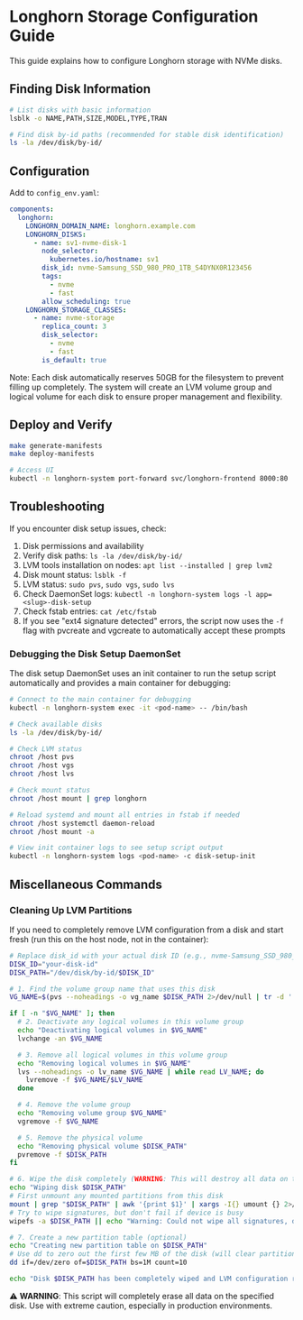 # Longhorn Storage Configuration Guide

This guide explains how to configure Longhorn storage with NVMe disks.

## Finding Disk Information

```bash
# List disks with basic information
lsblk -o NAME,PATH,SIZE,MODEL,TYPE,TRAN

# Find disk by-id paths (recommended for stable disk identification)
ls -la /dev/disk/by-id/
```

## Configuration

Add to `config_env.yaml`:

```yaml
components:
  longhorn:
    LONGHORN_DOMAIN_NAME: longhorn.example.com
    LONGHORN_DISKS:
      - name: sv1-nvme-disk-1
        node_selector: 
          kubernetes.io/hostname: sv1
        disk_id: nvme-Samsung_SSD_980_PRO_1TB_S4DYNX0R123456
        tags: 
          - nvme
          - fast
        allow_scheduling: true
    LONGHORN_STORAGE_CLASSES:
      - name: nvme-storage
        replica_count: 3
        disk_selector:
          - nvme
          - fast
        is_default: true
```

Note: Each disk automatically reserves 50GB for the filesystem to prevent filling up completely. The system will create an LVM volume group and logical volume for each disk to ensure proper management and flexibility.

## Deploy and Verify

```bash
make generate-manifests
make deploy-manifests

# Access UI
kubectl -n longhorn-system port-forward svc/longhorn-frontend 8000:80
```

## Troubleshooting

If you encounter disk setup issues, check:

1. Disk permissions and availability
2. Verify disk paths: `ls -la /dev/disk/by-id/`
3. LVM tools installation on nodes: `apt list --installed | grep lvm2`
4. Disk mount status: `lsblk -f`
5. LVM status: `sudo pvs`, `sudo vgs`, `sudo lvs`
6. Check DaemonSet logs: `kubectl -n longhorn-system logs -l app=<slug>-disk-setup`
7. Check fstab entries: `cat /etc/fstab`
8. If you see "ext4 signature detected" errors, the script now uses the `-f` flag with pvcreate and vgcreate to automatically accept these prompts

### Debugging the Disk Setup DaemonSet

The disk setup DaemonSet uses an init container to run the setup script automatically and provides a main container for debugging:

```bash
# Connect to the main container for debugging
kubectl -n longhorn-system exec -it <pod-name> -- /bin/bash

# Check available disks
ls -la /dev/disk/by-id/

# Check LVM status
chroot /host pvs
chroot /host vgs
chroot /host lvs

# Check mount status
chroot /host mount | grep longhorn

# Reload systemd and mount all entries in fstab if needed
chroot /host systemctl daemon-reload
chroot /host mount -a

# View init container logs to see setup script output
kubectl -n longhorn-system logs <pod-name> -c disk-setup-init
```

## Miscellaneous Commands

### Cleaning Up LVM Partitions

If you need to completely remove LVM configuration from a disk and start fresh (run this on the host node, not in the container):

```bash
# Replace disk_id with your actual disk ID (e.g., nvme-Samsung_SSD_980_PRO_2TB_S69ENF0WB76932R)
DISK_ID="your-disk-id"
DISK_PATH="/dev/disk/by-id/$DISK_ID"

# 1. Find the volume group name that uses this disk
VG_NAME=$(pvs --noheadings -o vg_name $DISK_PATH 2>/dev/null | tr -d ' ')

if [ -n "$VG_NAME" ]; then
  # 2. Deactivate any logical volumes in this volume group
  echo "Deactivating logical volumes in $VG_NAME"
  lvchange -an $VG_NAME

  # 3. Remove all logical volumes in this volume group
  echo "Removing logical volumes in $VG_NAME"
  lvs --noheadings -o lv_name $VG_NAME | while read LV_NAME; do
    lvremove -f $VG_NAME/$LV_NAME
  done

  # 4. Remove the volume group
  echo "Removing volume group $VG_NAME"
  vgremove -f $VG_NAME

  # 5. Remove the physical volume
  echo "Removing physical volume $DISK_PATH"
  pvremove -f $DISK_PATH
fi

# 6. Wipe the disk completely (WARNING: This will destroy all data on the disk)
echo "Wiping disk $DISK_PATH"
# First unmount any mounted partitions from this disk
mount | grep "$DISK_PATH" | awk '{print $1}' | xargs -I{} umount {} 2>/dev/null
# Try to wipe signatures, but don't fail if device is busy
wipefs -a $DISK_PATH || echo "Warning: Could not wipe all signatures, disk may be in use"

# 7. Create a new partition table (optional)
echo "Creating new partition table on $DISK_PATH"
# Use dd to zero out the first few MB of the disk (will clear partition table)
dd if=/dev/zero of=$DISK_PATH bs=1M count=10

echo "Disk $DISK_PATH has been completely wiped and LVM configuration removed"
```

⚠️ **WARNING**: This script will completely erase all data on the specified disk. Use with extreme caution, especially in production environments.
